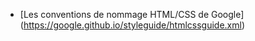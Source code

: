- [Les conventions de nommage HTML/CSS de Google] (https://google.github.io/styleguide/htmlcssguide.xml)
